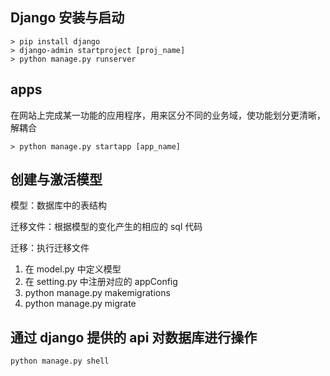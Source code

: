 ## Django 安装与启动

```
> pip install django
> django-admin startproject [proj_name]
> python manage.py runserver
```

## apps

在网站上完成某一功能的应用程序，用来区分不同的业务域，使功能划分更清晰，解耦合

```
> python manage.py startapp [app_name]
```



## 创建与激活模型

模型：数据库中的表结构

迁移文件：根据模型的变化产生的相应的 sql 代码

迁移：执行迁移文件

1. 在 model.py 中定义模型
2. 在 setting.py 中注册对应的 appConfig
3. python manage.py makemigrations
4. python manage.py migrate

## 通过 django 提供的 api 对数据库进行操作

```
python manage.py shell

```

